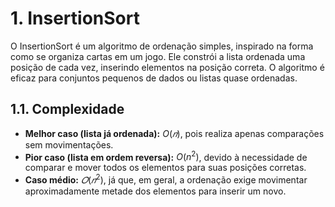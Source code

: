 # 1. InsertionSort

O InsertionSort é um algoritmo de ordenação simples, inspirado na forma como se organiza cartas em um jogo. Ele constrói a lista ordenada uma posição de cada vez, inserindo elementos na posição correta. O algoritmo é eficaz para conjuntos pequenos de dados ou listas quase ordenadas.

## 1.1. Complexidade

- **Melhor caso (lista já ordenada):** $O(𝑛)$, pois realiza apenas comparações sem movimentações.
- **Pior caso (lista em ordem reversa):** $O(n^2)$, devido à necessidade de comparar e mover todos os elementos para suas posições corretas.
- **Caso médio:** $𝑂(𝑛^2)$, já que, em geral, a ordenação exige movimentar aproximadamente metade dos elementos para inserir um novo.